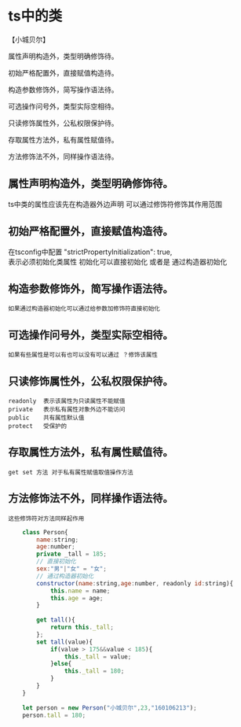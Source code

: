 # ts中的类

【小城贝尔】

属性声明构造外，类型明确修饰待。

初始严格配置外，直接赋值构造待。

构造参数修饰外，简写操作语法待。

可选操作问号外，类型实际空相待。

只读修饰属性外，公私权限保护待。

存取属性方法外，私有属性赋值待。

方法修饰法不外，同样操作语法待。


## 属性声明构造外，类型明确修饰待。
   ts中类的属性应该先在构造器外边声明 
   可以通过修饰符修饰其作用范围
## 初始严格配置外，直接赋值构造待。
   在tsconfig中配置 
    "strictPropertyInitialization": true,  
    表示必须初始化类属性
    初始化可以直接初始化
    或者是
    通过构造器初始化
## 构造参数修饰外，简写操作语法待。
    如果通过构造器初始化可以通过给参数加修饰符直接初始化
## 可选操作问号外，类型实际空相待。
    如果有些属性是可以有也可以没有可以通过 ？修饰该属性
## 只读修饰属性外，公私权限保护待。
    readonly  表示该属性为只读属性不能赋值
    private   表示私有属性对象外边不能访问
    public    共有属性默认值
    protect   受保护的
## 存取属性方法外，私有属性赋值待。
    get set 方法 对于私有属性赋值取值操作方法
## 方法修饰法不外，同样操作语法待。
    这些修饰符对方法同样起作用
```js
    class Person{
        name:string;
        age:number;
        private _tall = 185;
        // 直接初始化
        sex:"男"|"女" = "女";
        // 通过构造器初始化
        constructor(name:string,age:number, readonly id:string){
            this.name = name;
            this.age = age;
        }
        
        get tall(){
            return this._tall;
        };
        set tall(value){
            if(value > 175&&value < 185){
                this._tall = value;
            }else{
                this._tall = 180;
            }
        }
    }
    
    let person = new Person("小城贝尔",23,"160106213");
    person.tall = 180;
```